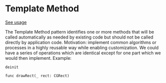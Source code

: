 # Template Method
[See usage](https://github.com/asalom/Cocoa-Design-Patterns-in-Swift/tree/master/DesignPatterns/DesignPatternsTests/Template-Method)

The Template Method pattern identifies one or more methods that will be called automatically as needed by existing code but should not be called directly by application code.
Motivation: implement common algorithms or processes in a highly reusable way while enabling customization.
We could have a series of operations which are identical except for one part which we would then implement.
Example:

```objc
deinit

func drawRect(_ rect: CGRect)
``` 